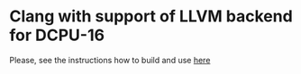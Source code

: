 # Clang with support of LLVM backend for DCPU-16 #

Please, see the instructions how to build and use [here](https://github.com/krasin/llvm-dcpu16)

